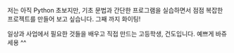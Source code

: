 저는 아직 Python 초보지만, 기초 문법과 간단한 프로그램을 실습하면서 점점 복잡한 프로젝트를 만들어 보고 싶습니다.
그째 까지 화이팅!

일상과 사업에서 필요한 것들을 배우고 직접 만드는 고등학생, 건도입니다. 예쁘게 바쥬세용 ^^
